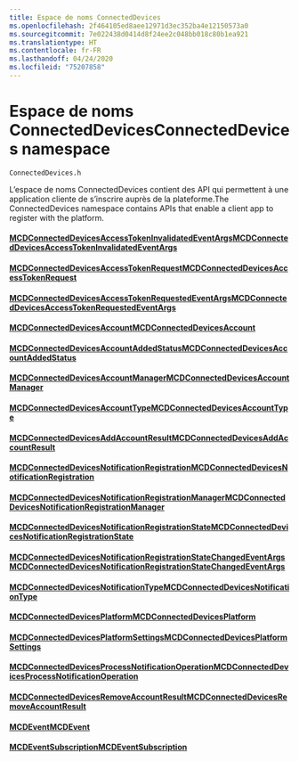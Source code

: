```yaml
---
title: Espace de noms ConnectedDevices
ms.openlocfilehash: 2f464105ed8aee12971d3ec352ba4e12150573a0
ms.sourcegitcommit: 7e022438d0414d8f24ee2c048bb018c80b1ea921
ms.translationtype: HT
ms.contentlocale: fr-FR
ms.lasthandoff: 04/24/2020
ms.locfileid: "75207858"
---
```

# <a name="connecteddevices-namespace"></a><span data-ttu-id="fdb0d-102">Espace de noms ConnectedDevices</span><span class="sxs-lookup"><span data-stu-id="fdb0d-102">ConnectedDevices namespace</span></span>
```
ConnectedDevices.h
```

<span data-ttu-id="fdb0d-103">L’espace de noms ConnectedDevices contient des API qui permettent à une application cliente de s’inscrire auprès de la plateforme.</span><span class="sxs-lookup"><span data-stu-id="fdb0d-103">The ConnectedDevices namespace contains APIs that enable a client app to register with the platform.</span></span> 

#### <a name="mcdconnecteddevicesaccesstokeninvalidatedeventargs"></a>[<span data-ttu-id="fdb0d-104">MCDConnectedDevicesAccessTokenInvalidatedEventArgs</span><span class="sxs-lookup"><span data-stu-id="fdb0d-104">MCDConnectedDevicesAccessTokenInvalidatedEventArgs</span></span>](MCDConnectedDevicesAccessTokenInvalidatedEventArgs.md)
#### <a name="mcdconnecteddevicesaccesstokenrequest"></a>[<span data-ttu-id="fdb0d-105">MCDConnectedDevicesAccessTokenRequest</span><span class="sxs-lookup"><span data-stu-id="fdb0d-105">MCDConnectedDevicesAccessTokenRequest</span></span>](MCDConnectedDevicesAccessTokenRequest.md)
#### <a name="mcdconnecteddevicesaccesstokenrequestedeventargs"></a>[<span data-ttu-id="fdb0d-106">MCDConnectedDevicesAccessTokenRequestedEventArgs</span><span class="sxs-lookup"><span data-stu-id="fdb0d-106">MCDConnectedDevicesAccessTokenRequestedEventArgs</span></span>](MCDConnectedDevicesAccessTokenRequestedEventArgs.md)
#### <a name="mcdconnecteddevicesaccount"></a>[<span data-ttu-id="fdb0d-107">MCDConnectedDevicesAccount</span><span class="sxs-lookup"><span data-stu-id="fdb0d-107">MCDConnectedDevicesAccount</span></span>](MCDConnectedDevicesAccount.md)
#### <a name="mcdconnecteddevicesaccountaddedstatus"></a>[<span data-ttu-id="fdb0d-108">MCDConnectedDevicesAccountAddedStatus</span><span class="sxs-lookup"><span data-stu-id="fdb0d-108">MCDConnectedDevicesAccountAddedStatus</span></span>](MCDConnectedDevicesAccountAddedStatus.md)
#### <a name="mcdconnecteddevicesaccountmanager"></a>[<span data-ttu-id="fdb0d-109">MCDConnectedDevicesAccountManager</span><span class="sxs-lookup"><span data-stu-id="fdb0d-109">MCDConnectedDevicesAccountManager</span></span>](MCDConnectedDevicesAccountManager.md)
#### <a name="mcdconnecteddevicesaccounttype"></a>[<span data-ttu-id="fdb0d-110">MCDConnectedDevicesAccountType</span><span class="sxs-lookup"><span data-stu-id="fdb0d-110">MCDConnectedDevicesAccountType</span></span>](MCDConnectedDevicesAccountType.md)
#### <a name="mcdconnecteddevicesaddaccountresult"></a>[<span data-ttu-id="fdb0d-111">MCDConnectedDevicesAddAccountResult</span><span class="sxs-lookup"><span data-stu-id="fdb0d-111">MCDConnectedDevicesAddAccountResult</span></span>](MCDConnectedDevicesAddAccountResult.md)
#### <a name="mcdconnecteddevicesnotificationregistration"></a>[<span data-ttu-id="fdb0d-112">MCDConnectedDevicesNotificationRegistration</span><span class="sxs-lookup"><span data-stu-id="fdb0d-112">MCDConnectedDevicesNotificationRegistration</span></span>](MCDConnectedDevicesNotificationRegistration.md)
#### <a name="mcdconnecteddevicesnotificationregistrationmanager"></a>[<span data-ttu-id="fdb0d-113">MCDConnectedDevicesNotificationRegistrationManager</span><span class="sxs-lookup"><span data-stu-id="fdb0d-113">MCDConnectedDevicesNotificationRegistrationManager</span></span>](MCDConnectedDevicesNotificationRegistrationManager.md)
#### <a name="mcdconnecteddevicesnotificationregistrationstate"></a>[<span data-ttu-id="fdb0d-114">MCDConnectedDevicesNotificationRegistrationState</span><span class="sxs-lookup"><span data-stu-id="fdb0d-114">MCDConnectedDevicesNotificationRegistrationState</span></span>](MCDConnectedDevicesNotificationRegistrationState.md)
#### <a name="mcdconnecteddevicesnotificationregistrationstatechangedeventargs"></a>[<span data-ttu-id="fdb0d-115">MCDConnectedDevicesNotificationRegistrationStateChangedEventArgs</span><span class="sxs-lookup"><span data-stu-id="fdb0d-115">MCDConnectedDevicesNotificationRegistrationStateChangedEventArgs</span></span>](MCDConnectedDevicesNotificationRegistrationStateChangedEventArgs.md)
#### <a name="mcdconnecteddevicesnotificationtype"></a>[<span data-ttu-id="fdb0d-116">MCDConnectedDevicesNotificationType</span><span class="sxs-lookup"><span data-stu-id="fdb0d-116">MCDConnectedDevicesNotificationType</span></span>](MCDConnectedDevicesNotificationType.md)
#### <a name="mcdconnecteddevicesplatform"></a>[<span data-ttu-id="fdb0d-117">MCDConnectedDevicesPlatform</span><span class="sxs-lookup"><span data-stu-id="fdb0d-117">MCDConnectedDevicesPlatform</span></span>](MCDConnectedDevicesPlatform.md)
#### <a name="mcdconnecteddevicesplatformsettings"></a>[<span data-ttu-id="fdb0d-118">MCDConnectedDevicesPlatformSettings</span><span class="sxs-lookup"><span data-stu-id="fdb0d-118">MCDConnectedDevicesPlatformSettings</span></span>](MCDConnectedDevicesPlatformSettings.md)
#### <a name="mcdconnecteddevicesprocessnotificationoperation"></a>[<span data-ttu-id="fdb0d-119">MCDConnectedDevicesProcessNotificationOperation</span><span class="sxs-lookup"><span data-stu-id="fdb0d-119">MCDConnectedDevicesProcessNotificationOperation</span></span>](MCDConnectedDevicesProcessNotificationOperation.md)
#### <a name="mcdconnecteddevicesremoveaccountresult"></a>[<span data-ttu-id="fdb0d-120">MCDConnectedDevicesRemoveAccountResult</span><span class="sxs-lookup"><span data-stu-id="fdb0d-120">MCDConnectedDevicesRemoveAccountResult</span></span>](MCDConnectedDevicesRemoveAccountResult.md)
#### <a name="mcdevent"></a>[<span data-ttu-id="fdb0d-121">MCDEvent</span><span class="sxs-lookup"><span data-stu-id="fdb0d-121">MCDEvent</span></span>](MCDEvent.md)
#### <a name="mcdeventsubscription"></a>[<span data-ttu-id="fdb0d-122">MCDEventSubscription</span><span class="sxs-lookup"><span data-stu-id="fdb0d-122">MCDEventSubscription</span></span>](MCDEventSubscription.md)
